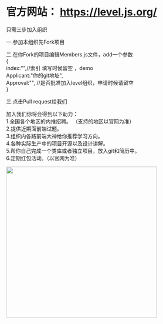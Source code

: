 
# 官方网站：  https://level.js.org/
 
只需三步加入组织

一.参加本组织先Fork项目   

二.在你Fork的项目编辑Members.js文件，add一个参数  
{  
index:"",//索引 填写时候留空 ，demo   
Applicant:"你的git地址",  
Approval:"",  //是否批准加入level组织，申请时候请留空    
}      

三.点击Pull request给我们

加入我们你将会得到以下助力：    
1.全国各个地区的内推招聘。  （支持的地区以官网为准）   
2.提供近期面前端试题。       
3.组织内各路前端大神给你推荐学习方向。    
4.各种实际生产中的项目开源以及设计讲解。  
5.帮你自己完成一个类库或者独立项目，放入git和简历中。  
6.定期红包活动。（以官网为准）


<img src="https://level.js.org/css/20191127221128.jpg" height="411" />

